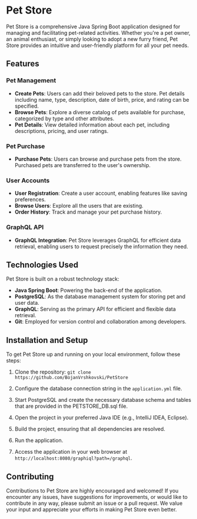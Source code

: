 # Pet Store

Pet Store is a comprehensive Java Spring Boot application designed for managing and facilitating pet-related activities. Whether you're a pet owner, an animal enthusiast, or simply looking to adopt a new furry friend, Pet Store provides an intuitive and user-friendly platform for all your pet needs.

## Features

### Pet Management

- **Create Pets**: Users can add their beloved pets to the store. Pet details including name, type, description, date of birth, price, and rating can be specified.
- **Browse Pets**: Explore a diverse catalog of pets available for purchase, categorized by type and other attributes.
- **Pet Details**: View detailed information about each pet, including descriptions, pricing, and user ratings.

### Pet Purchase

- **Purchase Pets**: Users can browse and purchase pets from the store. Purchased pets are transferred to the user's ownership.

### User Accounts

- **User Registration**: Create a user account, enabling features like saving preferences.
- **Browse Users**: Explore all the users that are existing.
- **Order History**: Track and manage your pet purchase history.

### GraphQL API

- **GraphQL Integration**: Pet Store leverages GraphQL for efficient data retrieval, enabling users to request precisely the information they need.


## Technologies Used

Pet Store is built on a robust technology stack:

- **Java Spring Boot**: Powering the back-end of the application.
- **PostgreSQL**: As the database management system for storing pet and user data.
- **GraphQL**: Serving as the primary API for efficient and flexible data retrieval.
- **Git**: Employed for version control and collaboration among developers.

## Installation and Setup

To get Pet Store up and running on your local environment, follow these steps:

1. Clone the repository: `git clone https://github.com/BojanVrshkovski/PetStore`

2. Configure the database connection string in the `application.yml` file.

3. Start PostgreSQL and create the necessary database schema and tables that are provided in the PETSTORE_DB.sql file.

4. Open the project in your preferred Java IDE (e.g., IntelliJ IDEA, Eclipse).

5. Build the project, ensuring that all dependencies are resolved.

6. Run the application.

7. Access the application in your web browser at `http://localhost:8080/graphiql?path=/graphql`.

## Contributing

Contributions to Pet Store are highly encouraged and welcomed! If you encounter any issues, have suggestions for improvements, or would like to contribute in any way, please submit an issue or a pull request. We value your input and appreciate your efforts in making Pet Store even better.

